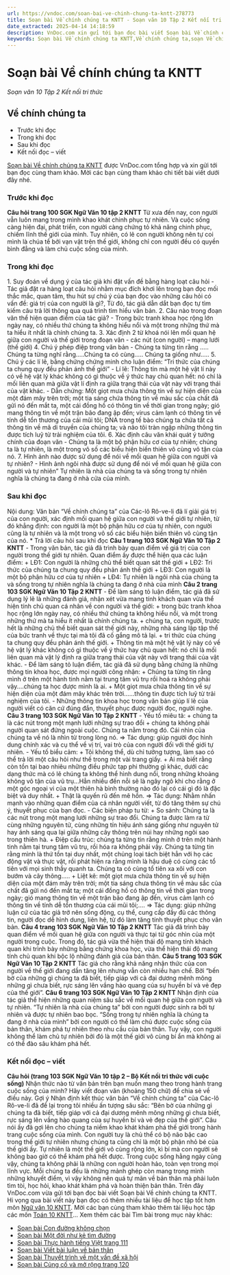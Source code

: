 ```yaml
---
url: https://vndoc.com/soan-bai-ve-chinh-chung-ta-kntt-278773
title: Soạn bài Về chính chúng ta KNTT - Soạn văn 10 Tập 2 Kết nối tri thức - VnDoc.com
date_extracted: 2025-04-14 14:18:59
description: VnDoc.com xin gửi tới bạn đọc bài viết Soạn bài Về chính chúng ta KNTT. Mời bạn đọc cùng tham khảo.
keywords: Soạn bài Về chính chúng ta KNTT,Về chính chúng ta,soạn Về chính chúng ta,soạn văn Về chính chúng ta,soạn văn 10,ngữ văn 10 KNTT,văn 10
---
```


# Soạn bài Về chính chúng ta KNTT
 _Soạn văn 10 Tập 2 Kết nối tri thức_
## Về chính chúng ta
  * Trước khi đọc
  * Trong khi đọc
  * Sau khi đọc
  * Kết nối đọc – viết

[Soạn bài Về chính chúng ta KNTT](<https://vndoc.com/soan-bai-ve-chinh-chung-ta-kntt-278773>) được VnDoc.com tổng hợp và xin gửi tới bạn đọc cùng tham khảo. Mời các bạn cùng tham khảo chi tiết bài viết dưới đây nhé.
### Trước khi đọc
**Câu hỏi trang 100 SGK Ngữ Văn 10 tập 2 KNTT**
Từ xưa đến nay, con người vẫn luôn mang trong mình khao khát chinh phục tự nhiên. Và cuộc sống càng hiện đại, phát triển, con người càng chứng tỏ khả năng chinh phục, chiếm lĩnh thế giới của mình. Tuy nhiên, có lẽ con người không nên tự coi mình là chúa tể bởi vạn vật trên thế giới, không chỉ con người đều có quyền bình đẳng và làm chủ cuộc sống của mình.
### Trong khi đọc
1\. Suy đoán về dụng ý của tác giả khi đặt vấn đề bằng hàng loạt câu hỏi
\- Tác giả đặt ra hàng loạt câu hỏi nhằm mục đích khơi lên trong bạn đọc mối thắc mắc, quan tâm, thu hút sự chú ý của bạn đọc vào những câu hỏi có vấn đề: giá trị của con người là gì?, Từ đó, tác giả dẫn dắt bạn đọc tự tìm kiếm câu trả lời thông qua quá trình tìm hiểu văn bản.
2\. Câu nào trong đoạn văn thể hiện quan điểm của tác giả?
\- Trong bức tranh khoa học rộng lớn ngày nay, có nhiều thứ chúng ta không hiểu nổi và một trong những thứ mà ta hiểu ít nhất là chính chúng ta.
3\. Xác định 2 từ khoá nói lên mối quan hệ giữa con người và thế giới trong đoạn văn
\- các nút \(con người\) – mạng lưới \(thế giới\)
4\. Chú ý phép điệp trong văn bản
\- Chúng ta từng tin rằng ..... Chúng ta từng nghĩ rằng.....Chúng ta có cùng..... Chúng ta giống như..…
5\. Chú ý các lí lẽ, bằng chứng chứng minh cho luận điểm: “Tri thức của chúng ta chung quy đều phản ánh thế giới”
\- Lí lẽ: Thông tin mà một hệ vật lí này có về hệ vật lý khác không có gì thuộc về ý thức hay chủ quan hết: nó chỉ là mối liên quan mà giữa vật lí định ra giữa trạng thái của vật này với trạng thái của vật khác.
\- Dẫn chứng: Một giọt mưa chứa thông tin về sự hiện diện của một đám mây trên trời; một tia sáng chứa thông tin về màu sắc của chất đã gửi nó đến mắt ta, một cái đồng hồ có thông tin về thời gian trong ngày; gió mang thông tin về một trận bão đang ập đến; virus cảm lạnh có thông tin về tính dễ tổn thương của cái mũi tôi; DNA trong tế bào chúng ta chứa tất cả thông tin về mã di truyền của chúng ta; và não tôi tràn ngập những thông tin được tích luỹ từ trải nghiệm của tôi.
6\. Xác định câu văn khái quát ý tưởng chính của đoạn văn
\- Chúng ta là một bộ phận hữu cơ của tự nhiên; chúng ta là tự nhiên, là một trong vô số các biểu hiện biến thiên vô cùng vô tận của nó.
7\. Hình ảnh nào được sử dụng để nói về mối quan hệ giữa con người và tự nhiên?
\- Hình ảnh ngôi nhà được sử dụng để nói về mối quan hệ giữa con người và tự nhiên” Tự nhiên là nhà của chúng ta và sống trong tự nhiên nghĩa là chúng ta đang ở nhà cửa của mình.
### Sau khi đọc
Nội dung: Văn bản “Về chính chúng ta” của Các-lô Rô-ve-li đã lí giải giá trị của con người, xác định mối quan hệ giữa con người và thế giới tự nhiên, từ đó khẳng định: con người là một bộ phận hữu cơ của tự nhiên, con người cũng là tự nhiên và là một trong vô số các biểu hiện biến thiên vô cùng tận của nó.
\* Trả lời câu hỏi sau khi đọc
**Câu 1 trang 103 SGK Ngữ Văn 10 Tập 2 KNTT**
\- Trong văn bản, tác giả đã trình bày quan điểm về giá trị của con người trong thế giới tự nhiên. Quan điểm ấy được thể hiện qua các luận điểm:
\+ LĐ1: Con người là những chủ thể biết quan sát thế giới
\+ LĐ2: Tri thức của chúng ta chung quy đều phản ánh thế giới
\+ LĐ3: Con người là một bộ phận hữu cơ của tự nhiên
\+ LĐ4: Tự nhiên là ngôi nhà của chúng ta và sống trong tự nhiên nghĩa là chúng ta đang ở nhà của mình
**Câu 2 trang 103 SGK Ngữ Văn 10 Tập 2 KNTT**
\- Để làm sáng tỏ luận điểm, tác giả đã sử dụng lý lẽ là những đánh giá, nhận xét vừa mang tính khách quan vừa thể hiện tính chủ quan cá nhân về con người và thế giới:
\+ trong bức tranh khoa học rộng lớn ngày nay, có nhiều thứ chúng ta không hiểu nổi, và một trong những thứ mà ta hiểu ít nhất là chính chúng ta.
\+ chúng ta, con người, trước hết là những chủ thể biết quan sát thế giới này, những nhà sáng lập tập thể của bức tranh về thực tại mà tôi đã cố gắng mô tả lại.
\+ tri thức của chúng ta chung quy đều phản ánh thế giới.
\+ Thông tin mà một hệ vật lý này có về hệ vật lý khác không có gì thuộc về ý thức hay chủ quan hết: nó chỉ là mối liên quan mà vật lý định ra giữa trạng thái của vật này với trạng thái của vật khác.
\- Để làm sáng tỏ luận điểm, tác giả đã sử dụng bằng chứng là những thông tin khoa học, được mọi người công nhận:
\+ Chúng ta từng tin rằng mình ở trên một hành tinh nằm tại trung tâm vũ trụ rồi hoá ra không phải vậy....chúng ta học được mình là ai.
\+ Một giọt mưa chứa thông tin về sự hiện diện của một đám mây khác trên trời......thông tin được tích luỹ từ trải nghiệm của tôi.
\- Những thông tin khoa học trong văn bản giúp lí lẽ của người viết có căn cứ đúng đắn, thuyết phục được người đọc, người nghe.
**Câu 3 trang 103 SGK Ngữ Văn 10 Tập 2 KNTT**
\- Yếu tố miêu tả:
\+ chúng ta là các nút trong một mạnh lưới những sự trao đổi
\+ chúng ta không phải người quan sát đứng ngoài cuộc. Chúng ta nằm trong đó. Cái nhìn của chúng ta về nó là nhìn từ trong lòng nó.
=> Tác dụng: giúp người đọc hình dung chính xác và cụ thể về vị trí, vai trò của con người đối với thế giới tự nhiên.
\- Yếu tố biểu cảm:
\+ Tôi không thể, dù chỉ tưởng tượng, làm sao có thể trả lời một câu hỏi như thế trong một vài trang giấy.
\+ Ai mà biết rằng còn tồn tại bao nhiêu những điều phức tạp phi thường gì khác, dưới các dạng thức mà có lẽ chúng ta không thể hình dung nổi, trong những khoảng không vô tận của vũ trụ...Hẳn nhiều đến nỗi sẽ là ngây ngô khi cho rằng ở một góc ngoại vi của một thiên hà bình thường nào đó lại có cái gì đó là đặc biệt và duy nhất.
\+ Thật là quyến rũ đến mê hồn.
=> Tác dụng: Nhằm nhấn mạnh vào những quan điểm của cá nhân người viết, từ đó tăng thêm sự chú ý, thuyết phục của bạn đọc.
\- Các biện pháp tu từ:
\+ So sánh: Chúng ta là các nút trong một mạng lưới những sự trao đổi. Chúng ta được làm ra từ cùng những nguyên tử, cùng những tín hiệu ánh sáng giống như nguyên tử hay ánh sáng qua lại giữa những cây thông trên núi hay những ngôi sao trong thiên hà.
\+ Điệp cấu trúc: chúng ta từng tin rằng mình ở trên một hành tinh nằm tại trung tâm vũ trụ, rồi hóa ra không phải vậy. Chúng ta từng tin rằng mình là thứ tồn tại duy nhất, một chủng loại tách biệt hẳn với họ các động vật và thực vật, rồi phát hiện ra rằng mình là hậu duệ có cùng các tổ tiên với mọi sinh thầy quanh ta. Chúng ta có cùng tổ tiên xa xôi với con bướm và cây thông.....
\+ Liệt kê: một giọt mưa chứa thông tin về sự hiện diện của một đám mây trên trời; một tia sáng chưa thông tin về màu sắc của chất đã gửi nó đến mắt ta; một cái đồng hồ có thông tin về thời gian trong ngày; gió mang thông tin về một trận bão đang ập đến, virus cảm lạnh có thông tin về tính dễ tổn thương của cái mũi tôi;....
=> Tác dụng: giúp những luận cứ của tác giả trở nên sống động, cụ thể, cung cấp đầy đủ các thông tin, người đọc dễ hình dung, liên hệ, từ đó làm tăng tính thuyết phục cho văn bản.
**Câu 4 trang 103 SGK Ngữ Văn 10 Tập 2 KNTT**
Tác giả đã trình bày quan điểm về mối quan hệ giữa con người và thực tại từ góc nhìn của một người trong cuộc. Trong đó, tác giả vừa thể hiện thái độ mang tính khách quan khi trình bày những bằng chứng khoa học, vừa thể hiện thái độ mang tính chủ quan khi bộc lộ những đánh giá của bản thân.
**Câu 5 trang 103 SGK Ngữ Văn 10 Tập 2 KNTT**
Tác giả cho rằng khả năng nhận thức của con người về thế giới đang dần tăng lên nhưng vẫn còn nhiều hạn chế. Bởi “bến bờ của những gì chúng ta đã biết, tiếp giáp với cả đại dương mênh mông những gì chưa biết, rực sáng lên vầng hào quang của sự huyền bí và vẻ đẹp của thế giới”.
**Câu 6 trang 103 SGK Ngữ Văn 10 Tập 2 KNTT**
Nhận định của tác giả thể hiện những quan niệm sâu sắc về mối quan hệ giữa con người và tự nhiên. “Tự nhiên là nhà của chúng ta” bởi con người được sinh ra bởi tự nhiên và được tự nhiên bao bọc. “Sống trong tự nhiên nghĩa là chúng ta đang ở nhà của mình” bởi con người có thể làm chủ được cuộc sống của bản thân, khám phá tự nhiên theo nhu cầu của bản thân. Tuy vậy, con người không thể làm chủ tự nhiên bởi đó là một thế giới vô cùng bí ẩn mà không ai có thể đào sâu khám phá hết.
### Kết nối đọc – viết
**Câu hỏi \(trang 103 SGK Ngữ Văn 10 tập 2 – Bộ Kết nối tri thức với cuộc sống\)**
Nhận thức nào từ văn bản trên bạn muốn mang theo trong hành trang cuộc sống của mình? Hãy viết đoạn văn \(khoảng 150 chữ\) để chia sẻ về điều này.
Gợi ý
Nhận định kết thúc văn bản “Về chính chúng ta” của Các-lô Rô-ve-li đã để lại trong tôi nhiều ấn tượng sâu sắc: “Bên bờ của những gì chúng ta đã biết, tiếp giáp với cả đại dương mênh mông những gì chưa biết, rực sáng lên vầng hào quang của sự huyền bí và vẻ đẹp của thế giới”. Câu nói ấy đã gợi lên cho chúng ta niềm khao khát khám phá thế giới trong hành trang cuộc sống của mình. Con người tuy là chủ thể có bộ não bậc cao trong thế giới tự nhiên nhưng chúng ta cũng chỉ là một bộ phận nhỏ bé của thế giới ấy. Tự nhiên là một thế giới vô cùng rộng lớn, kì bí mà con người sẽ không bao giờ có thể khám phá hết được. Trong cuộc sống hằng ngày cũng vậy, chúng ta không phải là những con người hoàn hảo, toàn vẹn trong mọi lĩnh vực. Mỗi chúng ta đều là những mảnh ghép còn mang trong mình những khuyết điểm, vì vậy không nên quá tự mãn về bản thân mà phải luôn tìm tòi, học hỏi, khao khát khám phá và hoàn thiện bản thân.
Trên đây VnDoc.com vừa gửi tới bạn đọc bài viết Soạn bài Về chính chúng ta KNTT. Hi vọng qua bài viết này bạn đọc có thêm nhiều tài liệu để học tập tốt hơn môn [Ngữ văn 10 KNTT](<https://vndoc.com/ngu-van-10-ket-noi-tri-thuc-tap2>). Mời các bạn cùng tham khảo thêm tài liệu học tập các môn [Toán 10 KNTT](<https://vndoc.com/toan-10-ket-noi-tri-thuc-tap2>)...
Xem thêm các bài Tìm bài trong mục này khác:
  * [Soạn bài Con đường không chọn](</soan-bai-con-duong-khong-chon-kntt-278822>)
  * [Soạn bài Một đời như kẻ tìm đường](</soan-bai-mot-doi-nhu-ke-tim-duong-kntt-278823>)
  * [Soạn bài Thực hành tiếng Việt trang 111](</soan-bai-thuc-hanh-tieng-viet-trang-111-kntt-278828>)
  * [Soạn bài Viết bài luận về bản thân](</soan-bai-viet-bai-luan-ve-ban-than-kntt-278831>)
  * [Soạn bài Thuyết trình về một vấn đề xã hội](</soan-bai-thuyet-trinh-ve-mot-van-de-xa-hoi-kntt-278833>)
  * [Soạn bài Củng cố và mở rộng trang 120](</soan-bai-cung-co-va-mo-rong-trang-120-kntt-278837>)

